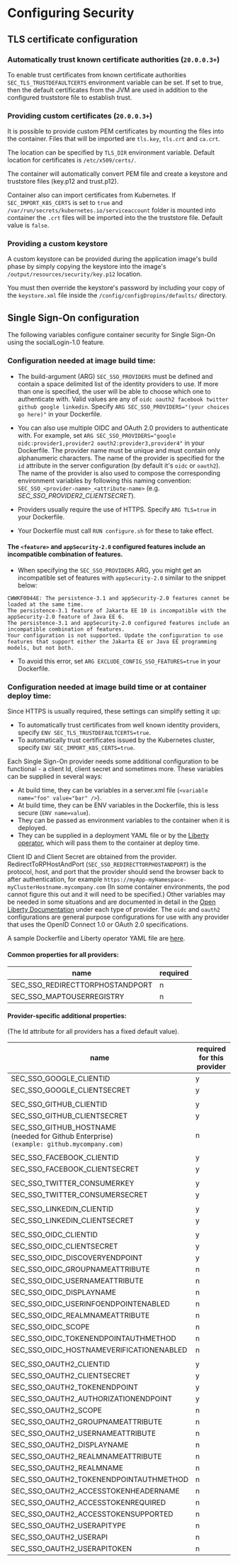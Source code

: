 # Configuring Security

## TLS certificate configuration

### Automatically trust known certificate authorities (`20.0.0.3+`)

To enable trust certificates from known certificate authorities `SEC_TLS_TRUSTDEFAULTCERTS` environment variable can be set.
If set to true, then the default certificates from the JVM are used in addition to the configured truststore file to establish trust.

### Providing custom certificates (`20.0.0.3+`)

It is possible to provide custom PEM certificates by mounting the files into the container. Files that will be imported are `tls.key`, `tls.crt` and `ca.crt`.

The location can be specified by `TLS_DIR` environment variable. Default location
for certificates is `/etc/x509/certs/`.

The container will automatically convert PEM file and create a keystore and truststore files (key.p12 and trust.p12).

Container also can import certificates from Kubernetes.
If `SEC_IMPORT_K8S_CERTS` is set to `true` and `/var/run/secrets/kubernetes.io/serviceaccount` folder is mounted into container the `.crt` files will be imported into the the truststore file. Default value is `false`.


### Providing a custom keystore

A custom keystore can be provided during the application image's build phase by simply copying the keystore into the image's  `/output/resources/security/key.p12` location. 

You must then override the keystore's password by including your copy of the `keystore.xml` file inside the `/config/configDropins/defaults/` directory.


## Single Sign-On configuration
The following variables configure container security for Single Sign-On using the socialLogin-1.0 feature.  

### Configuration needed at image build time:

 * The build-argument (ARG) `SEC_SSO_PROVIDERS` must be defined and contain a space delimited list of the identity providers to use. If more than one is specified, the user will be able to choose which one to authenticate with. Valid values are any of `oidc oauth2 facebook twitter github google linkedin`.  Specify `ARG SEC_SSO_PROVIDERS="(your choices go here)"` in your Dockerfile.

 * You can also use multiple OIDC and OAuth 2.0 providers to authenticate with. For example, set `ARG SEC_SSO_PROVIDERS="google oidc:provider1,provider2 oauth2:provider3,provider4"` in your Dockerfile. The provider name must be unique and must contain only alphanumeric characters. The name of the provider is specified for the `id` attribute in the server configuration (by default it's `oidc` or `oauth2`). The name of the provider is also used to compose the corresponding environment variables by following this naming convention: `SEC_SSO_<provider-name>_<attribute-name>` (e.g. _SEC_SSO_PROVIDER2_CLIENTSECRET_).

 * Providers usually require the use of HTTPS.  Specify `ARG TLS=true` in your Dockerfile. 

 * Your Dockerfile must call `RUN configure.sh` for these to take effect.

#### The `<feature>` and `appSecurity-2.0` configured features include an incompatible combination of features. 

 * When specifying the `SEC_SSO_PROVIDERS` ARG, you might get an incompatible set of features with `appSecurity-2.0` similar to the snippet below:   

  ```
  CWWKF0044E: The persistence-3.1 and appSecurity-2.0 features cannot be loaded at the same time. 
  The persistence-3.1 feature of Jakarta EE 10 is incompatible with the appSecurity-2.0 feature of Java EE 6. 
  The persistence-3.1 and appSecurity-2.0 configured features include an incompatible combination of features. 
  Your configuration is not supported. Update the configuration to use features that support either the Jakarta EE or Java EE programming models, but not both.
  ```

  * To avoid this error, set `ARG EXCLUDE_CONFIG_SSO_FEATURES=true` in your Dockerfile.

### Configuration needed at image build time or at container deploy time:

Since HTTPS is usually required, these settings can simplify setting it up: 
 * To automatically trust certificates from well known identity providers, specify  `ENV SEC_TLS_TRUSTDEFAULTCERTS=true`.
 * To automatically trust certificates issued by the Kubernetes cluster, specify `ENV SEC_IMPORT_K8S_CERTS=true`.

Each Single Sign-On provider needs some additional configuration to be functional -  a client Id, client secret and sometimes more. These variables can be supplied in several ways:
  * At build time, they can be variables in a server.xml file (`<variable name="foo" value="bar" />`).
  * At build time, they can be ENV variables in the Dockerfile, this is less secure (`ENV name=value`).
  * They can be passed as environment variables to the container when it is deployed. 
  * They can be supplied in a deployment YAML file or by the [Liberty operator](https://github.com/OpenLiberty/open-liberty-operator/blob/master/doc/user-guide.adoc#single-sign-on-sso), which will pass them to the container at deploy time.

Client ID and Client Secret are obtained from the provider.  RedirectToRPHostAndPort (`SEC_SSO_REDIRECTTORPHOSTANDPORT`) is the protocol, host, and port that the provider should send the browser back to after authentication, for example `https://myApp-myNamespace-myClusterHostname.mycompany.com`  (In some container environments, the pod cannot figure this out and it will need to be specified.) Other variables may be needed in some situations and are documented in detail in the [Open Liberty Documentation](https://openliberty.io/docs/ref/feature/#socialLogin-1.0.html) under each type of provider. The `oidc` and `oauth2` configurations are general purpose configurations for use with any provider that uses the OpenID Connect 1.0 or OAuth 2.0 specifications.

A sample Dockerfile and Liberty operator YAML file are [here](samples/security).


#### Common properties for all providers:

 name                                 | required  |
|------------------------------------ | ------ |
|SEC_SSO_REDIRECTTORPHOSTANDPORT | n |
|SEC_SSO_MAPTOUSERREGISTRY       | n |

#### Provider-specific additional properties:
(The Id attribute for all providers has a fixed default value).

 name                                 | required for this provider |
|------------------------------------ | ------ |
|SEC_SSO_GOOGLE_CLIENTID       | y |
|SEC_SSO_GOOGLE_CLIENTSECRET   | y |
|||
|SEC_SSO_GITHUB_CLIENTID       | y |
|SEC_SSO_GITHUB_CLIENTSECRET   | y  |
|SEC_SSO_GITHUB_HOSTNAME <br> (needed for Github Enterprise)<br>`(example: github.mycompany.com)`     | n| 
|||
|SEC_SSO_FACEBOOK_CLIENTID       | y |
|SEC_SSO_FACEBOOK_CLIENTSECRET   | y |
|||
|SEC_SSO_TWITTER_CONSUMERKEY     | y |
|SEC_SSO_TWITTER_CONSUMERSECRET  | y |
|||
SEC_SSO_LINKEDIN_CLIENTID             | y |
SEC_SSO_LINKEDIN_CLIENTSECRET         | y |
|||
|SEC_SSO_OIDC_CLIENTID                | y |
|SEC_SSO_OIDC_CLIENTSECRET            | y |
|SEC_SSO_OIDC_DISCOVERYENDPOINT       | y |
|SEC_SSO_OIDC_GROUPNAMEATTRIBUTE      | n |
|SEC_SSO_OIDC_USERNAMEATTRIBUTE       | n |
|SEC_SSO_OIDC_DISPLAYNAME             | n |
|SEC_SSO_OIDC_USERINFOENDPOINTENABLED | n |
|SEC_SSO_OIDC_REALMNAMEATTRIBUTE      | n |
|SEC_SSO_OIDC_SCOPE                   | n |
|SEC_SSO_OIDC_TOKENENDPOINTAUTHMETHOD | n |
|SEC_SSO_OIDC_HOSTNAMEVERIFICATIONENABLED  | n |
|||
|SEC_SSO_OAUTH2_CLIENTID                 |y|
|SEC_SSO_OAUTH2_CLIENTSECRET             |y|
|SEC_SSO_OAUTH2_TOKENENDPOINT            |y|
|SEC_SSO_OAUTH2_AUTHORIZATIONENDPOINT    |y|
|SEC_SSO_OAUTH2_SCOPE                   | n |
|SEC_SSO_OAUTH2_GROUPNAMEATTRIBUTE      | n |
|SEC_SSO_OAUTH2_USERNAMEATTRIBUTE       | n |
|SEC_SSO_OAUTH2_DISPLAYNAME             | n |
|SEC_SSO_OAUTH2_REALMNAMEATTRIBUTE      | n |
|SEC_SSO_OAUTH2_REALMNAME               | n |
|SEC_SSO_OAUTH2_TOKENENDPOINTAUTHMETHOD | n |
|SEC_SSO_OAUTH2_ACCESSTOKENHEADERNAME   | n |
|SEC_SSO_OAUTH2_ACCESSTOKENREQUIRED     | n |
|SEC_SSO_OAUTH2_ACCESSTOKENSUPPORTED    | n |
|SEC_SSO_OAUTH2_USERAPITYPE             | n |
|SEC_SSO_OAUTH2_USERAPI                 | n |
|SEC_SSO_OAUTH2_USERAPITOKEN            | n |


